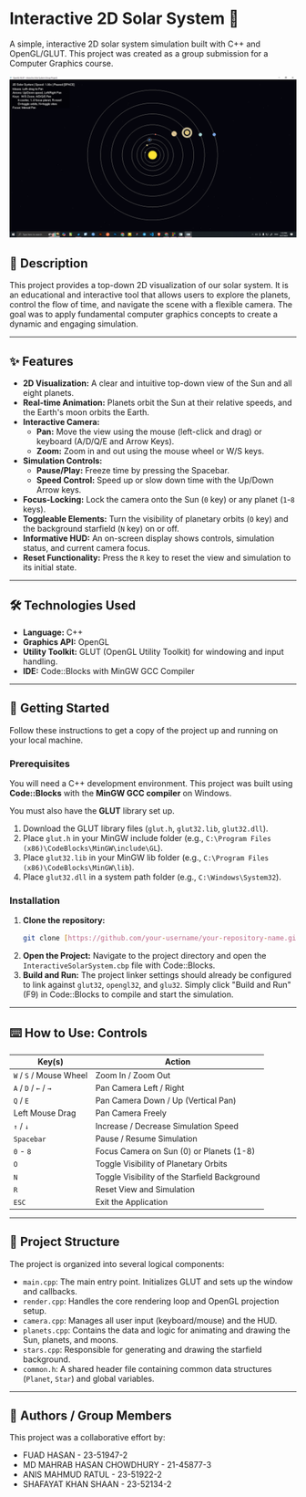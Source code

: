 # Interactive 2D Solar System 🌌

A simple, interactive 2D solar system simulation built with C++ and OpenGL/GLUT. This project was created as a group submission for a Computer Graphics course.

![Screenshot of the Solar System](screenshots/s-1.png)

## 📜 Description

This project provides a top-down 2D visualization of our solar system. It is an educational and interactive tool that allows users to explore the planets, control the flow of time, and navigate the scene with a flexible camera. The goal was to apply fundamental computer graphics concepts to create a dynamic and engaging simulation.

---

## ✨ Features

* **2D Visualization:** A clear and intuitive top-down view of the Sun and all eight planets.
* **Real-time Animation:** Planets orbit the Sun at their relative speeds, and the Earth's moon orbits the Earth.
* **Interactive Camera:**
    * **Pan:** Move the view using the mouse (left-click and drag) or keyboard (A/D/Q/E and Arrow Keys).
    * **Zoom:** Zoom in and out using the mouse wheel or W/S keys.
* **Simulation Controls:**
    * **Pause/Play:** Freeze time by pressing the Spacebar.
    * **Speed Control:** Speed up or slow down time with the Up/Down Arrow keys.
* **Focus-Locking:** Lock the camera onto the Sun (`0` key) or any planet (`1`-`8` keys).
* **Toggleable Elements:** Turn the visibility of planetary orbits (`O` key) and the background starfield (`N` key) on or off.
* **Informative HUD:** An on-screen display shows controls, simulation status, and current camera focus.
* **Reset Functionality:** Press the `R` key to reset the view and simulation to its initial state.

---

## 🛠️ Technologies Used

* **Language:** C++
* **Graphics API:** OpenGL
* **Utility Toolkit:** GLUT (OpenGL Utility Toolkit) for windowing and input handling.
* **IDE:** Code::Blocks with MinGW GCC Compiler

---

## 🚀 Getting Started

Follow these instructions to get a copy of the project up and running on your local machine.

### Prerequisites

You will need a C++ development environment. This project was built using **Code::Blocks** with the **MinGW GCC compiler** on Windows.

You must also have the **GLUT** library set up.
1.  Download the GLUT library files (`glut.h`, `glut32.lib`, `glut32.dll`).
2.  Place `glut.h` in your MinGW include folder (e.g., `C:\Program Files (x86)\CodeBlocks\MinGW\include\GL`).
3.  Place `glut32.lib` in your MinGW lib folder (e.g., `C:\Program Files (x86)\CodeBlocks\MinGW\lib`).
4.  Place `glut32.dll` in a system path folder (e.g., `C:\Windows\System32`).

### Installation

1.  **Clone the repository:**
    ```sh
    git clone [https://github.com/your-username/your-repository-name.git](https://github.com/your-username/your-repository-name.git)
    ```
2.  **Open the Project:**
    Navigate to the project directory and open the `InteractiveSolarSystem.cbp` file with Code::Blocks.
3.  **Build and Run:**
    The project linker settings should already be configured to link against `glut32`, `opengl32`, and `glu32`. Simply click "Build and Run" (F9) in Code::Blocks to compile and start the simulation.

---

## ⌨️ How to Use: Controls

| Key(s)              | Action                                        |
| ------------------- | --------------------------------------------- |
| `W` / `S` / Mouse Wheel | Zoom In / Zoom Out                            |
| `A` / `D` / `←` / `→` | Pan Camera Left / Right                       |
| `Q` / `E`           | Pan Camera Down / Up (Vertical Pan)           |
| Left Mouse Drag     | Pan Camera Freely                             |
| `↑` / `↓`           | Increase / Decrease Simulation Speed          |
| `Spacebar`          | Pause / Resume Simulation                     |
| `0` - `8`           | Focus Camera on Sun (0) or Planets (1-8)      |
| `O`                 | Toggle Visibility of Planetary Orbits         |
| `N`                 | Toggle Visibility of the Starfield Background |
| `R`                 | Reset View and Simulation                     |
| `ESC`               | Exit the Application                          |

---

## 📂 Project Structure

The project is organized into several logical components:

* `main.cpp`: The main entry point. Initializes GLUT and sets up the window and callbacks.
* `render.cpp`: Handles the core rendering loop and OpenGL projection setup.
* `camera.cpp`: Manages all user input (keyboard/mouse) and the HUD.
* `planets.cpp`: Contains the data and logic for animating and drawing the Sun, planets, and moons.
* `stars.cpp`: Responsible for generating and drawing the starfield background.
* `common.h`: A shared header file containing common data structures (`Planet`, `Star`) and global variables.

---

## 👥 Authors / Group Members

This project was a collaborative effort by:

* FUAD HASAN - 23-51947-2
* MD MAHRAB HASAN CHOWDHURY - 21-45877-3
* ANIS MAHMUD RATUL - 23-51922-2
* SHAFAYAT KHAN SHAAN - 23-52134-2
